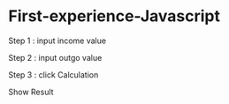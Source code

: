 # First-experience-Javascript

Step 1 : input income value

Step 2 : input outgo value

Step 3 : click Calculation

Show Result

